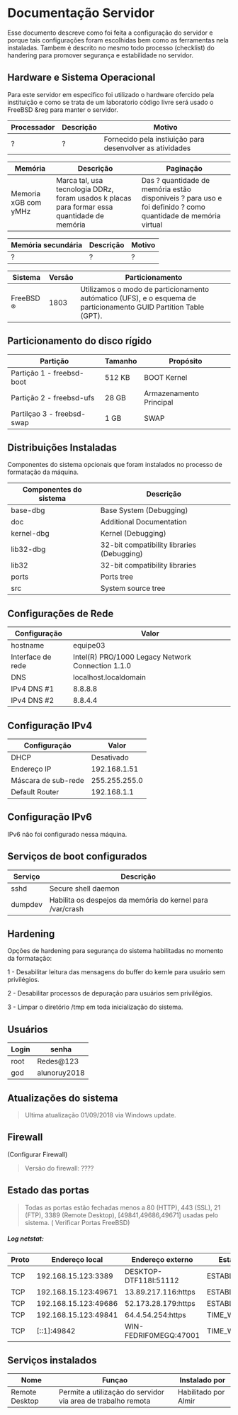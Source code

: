 # Documentação Servidor

Esse documento descreve como foi feita a configuração do servidor e porque tais configurações foram escolhidas bem como as ferramentas nela instaladas. Tambem é descrito no mesmo todo processo (checklist) do handering para promover segurança e estabilidade no servidor.

## Hardware e Sistema Operacional
Para este servidor em especifico foi utilizado o hardware ofercido pela instituição e como se trata de um laboratorio código livre será usado o FreeBSD &reg para manter o servidor.

Processador | Descrição | Motivo
-|-|-
?|?|Fornecido pela instiuição para desenvolver as atividades 

Memória| Descrição | Paginação
-|-|-
Memoria xGB com yMHz| Marca tal, usa tecnologia DDRz,  foram usados k placas para formar essa quantidade de memória | Das ? quantidade de memória estão disponiveis ? para uso e foi definido ? como quantidade de memória virtual
  
  
Memória secundária|Descrição| Motivo
-|-|-
?|?|?
  
  
Sistema| Versão | Particionamento
-|-|-
FreeBSD &reg;| 1803| Utilizamos o modo de particionamento autómatico (UFS), e o esquema de particionamento GUID Partition Table (GPT).

## Particionamento do disco rígido
Partição | Tamanho | Propósito
-|-|-
Partição 1 - freebsd-boot | 512 KB | BOOT Kernel
Partição 2  - freebsd-ufs| 28 GB | Armazenamento Principal
Partilçao 3 - freebsd-swap | 1 GB | SWAP

## Distribuições Instaladas
Componentes do sistema opcionais que foram instalados no processo de formatação da máquina.

Componentes do sistema | Descrição
-|-
base-dbg | Base System (Debugging)
doc | Additional Documentation
kernel-dbg | Kernel (Debugging)
lib32-dbg | 32-bit compatibility libraries (Debugging)
lib32 | 32-bit compatibility libraries
ports | Ports tree
src | System source tree

## Configurações de Rede
Configuração | Valor
-|-
hostname | equipe03
Interface de rede | Intel(R) PRO/1000 Legacy Network Connection 1.1.0
DNS | localhost.localdomain
IPv4 DNS #1 | 8.8.8.8
IPv4 DNS #2 | 8.8.4.4

## Configuração IPv4
Configuração | Valor
-|-
DHCP | Desativado
Endereço IP | 192.168.1.51
Máscara de sub-rede | 255.255.255.0
Default Router | 192.168.1.1
  
## Configuração IPv6
IPv6 não foi configurado nessa máquina.

## Serviços de boot configurados
Serviço | Descrição
-|-
sshd | Secure shell daemon
dumpdev | Habilita os despejos da memória do kernel para /var/crash

## Hardening
Opções de hardening para segurança do sistema habilitadas no momento da formatação:

1 - Desabilitar leitura das mensagens do buffer do kernle para usuário sem privilégios.

2 - Desabilitar processos de depuração para usuários sem privilégios.

3 - Limpar o diretório /tmp em toda inicialização do sistema.

## Usuários
Login | senha
-|-
root | Redes@123
god | alunoruy2018

## Atualizações do sistema

 > Ultima atualização 01/09/2018 via Windows update.
 

## Firewall
 (Configurar Firewall)
> Versão do firewall: ????

## Estado das portas
> Todas as portas estão fechadas menos a 80 (HTTP), 443 (SSL), 21 (FTP), 3389 (Remote Desktop), [49841,49686,49671] usadas pelo sistema. ( Verificar Portas FreeBSD)

##### Log netstat:

  Proto  |Endereço local       |  Endereço externo      | Estado
 -|-|-|-
  TCP  |  192.168.15.123:3389  |  DESKTOP-DTF118I:51112|  ESTABLISHED
  TCP|    192.168.15.123:49671 |  13.89.217.116:https |   ESTABLISHED
  TCP   | 192.168.15.123:49686 |  52.173.28.179:https|    ESTABLISHED
  TCP |   192.168.15.123:49841  | 64.4.54.254:https   |   TIME_WAIT
  TCP  |  [::1]:49842        |    WIN-FEDRIF0MEGQ:47001 | TIME_WAIT

## Serviços instalados

Nome|Funçao|Instalado por
-|-|-
Remote Desktop|Permite a utilização do servidor via area de trabalho remota| Habilitado por Almir
